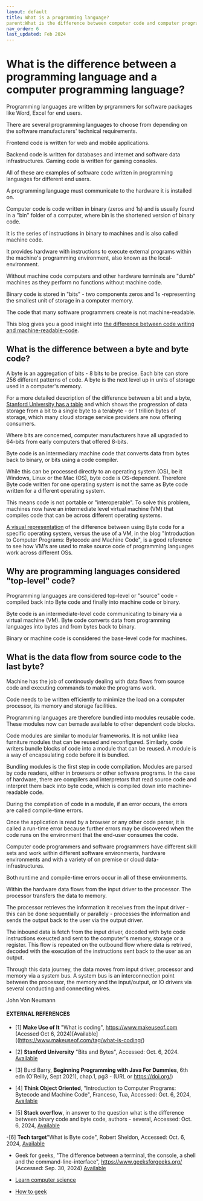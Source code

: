 ```yaml
---
layout: default
title: What is a programming language?
parent:What is the difference between computer code and computer programming?
nav_order: 6
last_updated: Feb 2024
---
```


# What is the difference between a programming language and a computer programming language?

Programming languages are written by prgrammers for software packages like Word, Excel for end users. 

There are several programming languages to choose from depending on the software manufacturers' technical requirements.

Frontend code is written for web and mobile applications. 

Backend code is written for databases and internet and software data infrastructures. Gaming code is written for gaming consoles.

All of these are examples of software code written in programming languages for different end users.

A programming language must communicate to the hardware it is installed on.

Computer code is code written in binary (zeros and 1s) and is usually found in a "bin" folder of a computer, where bin is the shortened version of binary code.

It is the series of instructions in binary to machines and is also called machine code. 

It provides hardware with instructions to execute external programs within the machine's programming environment, also known as the local-environment.
 
Without machine code computers and other hardware terminals are "dumb" machines as they perform no functions without machine code.

Binary code is stored in "bits" - two components zeros and 1s -representing the smallest unit of storage in a computer memory.

The code that many software programmers create is not machine-readable.

This blog gives you a good insight into [the difference between code writing and machine-readable-code](https://www.makeuseof.com/tag/what-is-coding/).

## What is the difference between a byte and byte code?

A byte is an aggregation of bits - 8 bits to be precise. Each bite can store 256 different patterns of code. A byte is the next level up in units of storage used in a computer's memory.

For a more detailed description of the difference between a bit and a byte, [Stanford University has a table](https://web.stanford.edu/class/cs101/bits-bytes.html) and which shows the progression of data storage from a bit to a single byte to a terabyte - or 1 trillion bytes of storage, which many cloud storage service providers are now offering consumers.

Where bits are concerned, computer manufacturers have all upgraded to 64-bits from early computers that offered 8-bits.

Byte code is an intermediary machine code that converts data from bytes back to binary, or bits using a code compiler.

While this can be processed directly to an operating system (OS), be it Windows, Linux or the Mac (OS), byte code is OS-dependent. Therefore Byte code written for one operating system is not the same as Byte code written for a different operating system.

This means code is not portable or "interoperable". To solve this problem, machines now have an intermediate level virtual machine (VM) that compiles code that can be across different operating systems.

[A visual representation](https://thinkobjectoriented.hashnode.dev/introduction-to-computer-programs-bytecode-machine-code) of the difference between using Byte code for a specific operating system, versus the use of a VM, in the blog "Introduction to Computer Programs: Bytecode and Machine Code", is a good reference to see how VM's are used to make source code of programming languages work across different OSs.

## Why are programming languages considered "top-level" code?

Programming languages are considered top-level or "source" code - compiled back into Byte code and finally into machine code or binary.

Byte code is an intermediate-level code communicating to binary via a virtual machine (VM). Byte code converts data from programming languages into bytes and from bytes back to binary.

Binary or machine code is considered the base-level code for machines.

## What is the data flow from source code to the last byte?

Machine has the job of continously dealing with data flows from source code and executing commands to make the programs work.

Code needs to be written efficiently to minimize the load on a computer processor, its memory and storage facilities.

Programming languages are therefore bundled into modules reusable code. These modules now can bemade available to other dependent code blocks.

Code modules are similar to modular frameworks. It is not unlike Ikea furniture modules that can be reused and reconfigured. Similarly, code writers bundle blocks of code into a module that can be reused. A module is a way of encapsulating code before it is bundled. 

Bundling modules is the first step in code compilation. Modules are parsed by code readers, either in browsers or other software programs. In the case of hardware, there are compilers and interpretors that read source code and interpret them back into byte code, which is compiled down into machine-readable code. 

During the compilation of code in a module, if an error occurs, the errors are called compile-time errors. 

Once the application is read by a browser or any other code parser, it is called a run-time error because further errors may be discovered when the code runs on the environment that the end-user consumes the code.

Computer code programmers and software programmers have different skill sets and work within different software environments, hardware environments and with a variety of on premise or cloud data-infrastructures.

Both runtime and compile-time errors occur in all of these environments.

Within the hardware data flows from the input driver to the processor. The processor transfers the data to memory.

The processor retrieves the information it receives from the input driver - this can be done sequentially or parallely - processes the information and sends the output back to the user via the output driver.

The inbound data is fetch from the input driver, decoded with byte code instructions exeucted and sent to the computer's memory, storage or a register. This flow is repeated on the outbound flow where data is retrived, decoded with the execution of the instructions sent back to the user as an output. 

Through this data journey, the data moves from input driver, processor and memory via a system bus. A system bus is an interconnection point between the processor, the memory and the input/output, or IO drivers via several conducting and connecting wires.


John Von Neumann



#### EXTERNAL REFERENCES

- [1] __Make Use of It__ "What is coding", https://www.makeuseof.com (Acessed Oct 6, 2024)[Available]((https://www.makeuseof.com/tag/what-is-coding/)

- [2]  __Stanford University__ "Bits and Bytes", Accessed: Oct. 6, 2024. [Available](https://web.stanford.edu/class/cs101/bits-bytes.html) 


- [3] Burd Barry, __Beginning Programming with Java For Dummies__, 6th edn (O'Reilly, Sept 2021), chap.1, pg3 - (URL or https://doi.org/)

- [4] __Think Object Oriented__, "Introduction to Computer Programs: Bytecode and Machine Code", Franceso, Tua, Accessed: Oct. 6, 2024, [Available](https://thinkobjectoriented.hashnode.dev/introduction-to-computer-programs-bytecode-machine-code)

- [5] __Stack overflow__, in answer to the question what is the difference between binary code and byte code, authors - several, Accessed: Oct. 6, 2024, [Available](https://stackoverflow.com/questions/67467615/what-is-the-difference-between-binary-code-and-byte-code)

-[6] __Tech target__"What is Byte code", Robert Sheldon, Accessed: Oct. 6, 2024, [Available](https://www.techtarget.com/whatis/definition/bytecode)

- Geek for geeks, "The difference between a terminal, the console, a shell and the command-line-interface", https://www.geeksforgeeks.org/ (Accessed: Sep. 30, 2024) [Available](https://www.geeksforgeeks.org/difference-between-terminal-console-shell-and-command-line/)


- [Learn computer science](https://www.learncomputerscienceonline.com/von-neumann-architecture/)

- [How to geek](https://www.howtogeek.com/44052/htg-explains-what-are-computer-algorithms-and-how-do-they-work/)